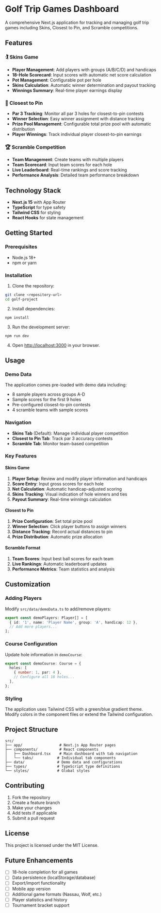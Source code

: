 # Golf Trip Games Dashboard

A comprehensive Next.js application for tracking and managing golf trip games including Skins, Closest to Pin, and Scramble competitions.

## Features

### 🏌️ Skins Game
- **Player Management**: Add players with groups (A/B/C/D) and handicaps
- **18-Hole Scorecard**: Input scores with automatic net score calculation
- **Pot Management**: Configurable pot per hole
- **Skins Calculation**: Automatic winner determination and payout tracking
- **Winnings Summary**: Real-time player earnings display

### 🎯 Closest to Pin
- **Par 3 Tracking**: Monitor all par 3 holes for closest-to-pin contests
- **Winner Selection**: Easy winner assignment with distance tracking
- **Prize Pool Management**: Configurable total prize pool with automatic distribution
- **Player Winnings**: Track individual player closest-to-pin earnings

### 🏆 Scramble Competition
- **Team Management**: Create teams with multiple players
- **Team Scorecard**: Input team scores for each hole
- **Live Leaderboard**: Real-time rankings and score tracking
- **Performance Analysis**: Detailed team performance breakdown

## Technology Stack

- **Next.js 15** with App Router
- **TypeScript** for type safety
- **Tailwind CSS** for styling
- **React Hooks** for state management

## Getting Started

### Prerequisites
- Node.js 18+ 
- npm or yarn

### Installation

1. Clone the repository:
```bash
git clone <repository-url>
cd golf-project
```

2. Install dependencies:
```bash
npm install
```

3. Run the development server:
```bash
npm run dev
```

4. Open [http://localhost:3000](http://localhost:3000) in your browser.

## Usage

### Demo Data
The application comes pre-loaded with demo data including:
- 8 sample players across groups A-D
- Sample scores for the first 9 holes
- Pre-configured closest-to-pin contests
- 4 scramble teams with sample scores

### Navigation
- **Skins Tab** (Default): Manage individual player competition
- **Closest to Pin Tab**: Track par 3 accuracy contests  
- **Scramble Tab**: Monitor team-based competition

### Key Features

#### Skins Game
1. **Player Setup**: Review and modify player information and handicaps
2. **Score Entry**: Input gross scores for each hole
3. **Net Calculation**: Automatic handicap-adjusted scoring
4. **Skins Tracking**: Visual indication of hole winners and ties
5. **Payout Summary**: Real-time winnings calculation

#### Closest to Pin
1. **Prize Configuration**: Set total prize pool
2. **Winner Selection**: Click player buttons to assign winners
3. **Distance Tracking**: Record actual distances to pin
4. **Prize Distribution**: Automatic prize allocation

#### Scramble Format
1. **Team Scores**: Input best ball scores for each team
2. **Live Rankings**: Automatic leaderboard updates
3. **Performance Metrics**: Team statistics and analysis

## Customization

### Adding Players
Modify `src/data/demoData.ts` to add/remove players:
```typescript
export const demoPlayers: Player[] = [
  { id: '1', name: 'Player Name', group: 'A', handicap: 12 },
  // Add more players...
];
```

### Course Configuration
Update hole information in `demoCourse`:
```typescript
export const demoCourse: Course = {
  holes: [
    { number: 1, par: 4 },
    // Configure all 18 holes...
  ],
};
```

### Styling
The application uses Tailwind CSS with a green/blue gradient theme. Modify colors in the component files or extend the Tailwind configuration.

## Project Structure

```
src/
├── app/                 # Next.js App Router pages
├── components/          # React components
│   ├── Dashboard.tsx    # Main dashboard with tab navigation
│   └── tabs/           # Individual tab components
├── data/               # Demo data and configurations
├── types/              # TypeScript type definitions
└── styles/             # Global styles
```

## Contributing

1. Fork the repository
2. Create a feature branch
3. Make your changes
4. Add tests if applicable
5. Submit a pull request

## License

This project is licensed under the MIT License.

## Future Enhancements

- [ ] 18-hole completion for all games
- [ ] Data persistence (localStorage/database)
- [ ] Export/import functionality
- [ ] Mobile app version
- [ ] Additional game formats (Nassau, Wolf, etc.)
- [ ] Player statistics and history
- [ ] Tournament bracket support